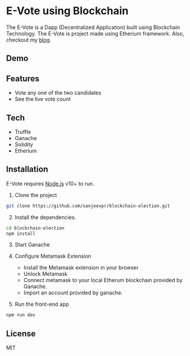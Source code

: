 # E-Vote using Blockchain
The E-Vote is a Dapp (Decentralized Application) built using Blockchain Technology.
The E-Vote is project made using Etherium framework. 
Also, checkout my [blog].


## Demo


## Features
- Vote any one of the two candidates
- See the live vote count


## Tech
- Truffle
- Ganache
- Solidity
- Etherium


## Installation

E-Vote requires [Node.js](https://nodejs.org/) v10+ to run.

1. Clone the project
```sh
git clone https://github.com/sanjeevpr/blockchain-election.git
```

2. Install the dependencies.

```sh
cd blockchain-election
npm install
```

3. Start Ganache
4. Configure Metamask Extension
   - Install the Metamask extension in your browser
   - Unlock Metamask
   - Connect metamask to your local Etherum blockchain provided by Ganache.
   - Import an account provided by ganache.

5. Run the front-end app
```sh
npm run dev
```


## License

MIT


[//]: # (These are reference links used in the body of this note and get stripped out when the markdown processor does its job. There is no need to format nicely because it shouldn't be seen. Thanks SO - http://stackoverflow.com/questions/4823468/store-comments-in-markdown-syntax)

   [blog]: <https://justanothertechblogger.blogspot.com/>
